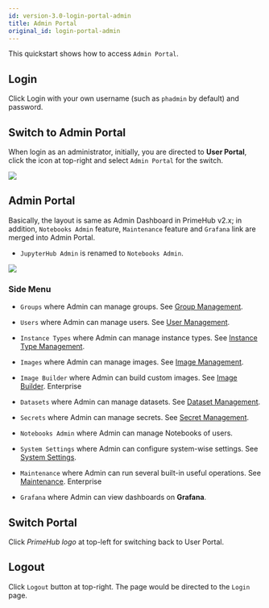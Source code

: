 ```yaml
---
id: version-3.0-login-portal-admin
title: Admin Portal
original_id: login-portal-admin
---
```


This quickstart shows how to access `Admin Portal`.

## Login

Click Login with your own username (such as `phadmin` by default) and password.

## Switch to Admin Portal 

When login as an administrator, initially, you are directed to **User Portal**, click the icon at top-right and select `Admin Portal` for the switch.

![](assets/v3-admin-entry.png)

## Admin Portal

Basically, the layout is same as Admin Dashboard in PrimeHub v2.x; in addition,  `Notebooks Admin` feature, `Maintenance` feature and `Grafana` link are merged into Admin Portal.

+ `JupyterHub Admin` is renamed to `Notebooks Admin`.

![](assets/v3-admin-portal.png)

### Side Menu

+ `Groups` where Admin can manage groups. See [Group Management](../guide_manual/admin-group).

+ `Users` where Admin can manage users. See [User Management](../guide_manual/admin-user).

+ `Instance Types` where Admin can manage instance types. See [Instance Type Management](../guide_manual/admin-instancetype).

+ `Images` where Admin can manage images. See [Image Management](../guide_manul/../guide_manual/admin-image).

+ `Image Builder` where Admin can build custom images. See [Image Builder](../guide_manual/admin-build-image). <span class="ee-only">Enterprise</span>

+ `Datasets` where Admin can manage datasets. See [Dataset Management](../guide_manual/admin-dataset).

+ `Secrets` where Admin can manage secrets. See [Secret Management](../guide_manual/admin-secret).

+ `Notebooks Admin` where Admin can manage Notebooks of users.

+ `System Settings` where Admin can configure system-wise settings. See [System Settings](../guide_manual/admin-system).

+ `Maintenance` where Admin can run several built-in useful operations. See [Maintenance](../maintenance). <span class="ee-only">Enterprise</span>

+ `Grafana` where Admin can view dashboards on **Grafana**.

## Switch Portal

Click *PrimeHub logo* at top-left for switching back to User Portal.

## Logout

Click `Logout` button at top-right. The page would be directed to the `Login` page.

